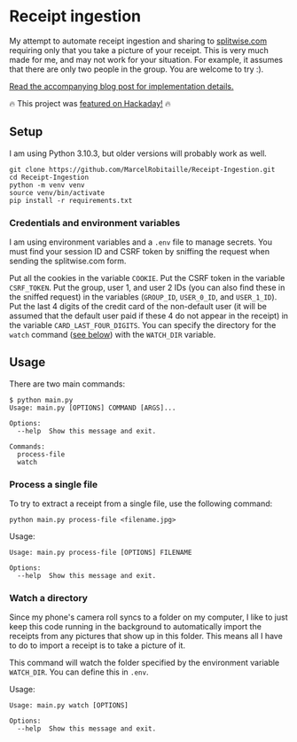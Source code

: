 # Receipt ingestion

My attempt to automate receipt ingestion and sharing to [splitwise.com](https://secure.splitwise.com)
requiring only that you take a picture of your receipt.
This is very much made for me, and may not work for your situation.
For example, it assumes that there are only two people in the group.
You are welcome to try :).

[Read the accompanying blog post for implementation details.](https://blog.marcelrobitaille.me/receipt-ingestion/)

:fire: This project was [featured on Hackaday!](https://hackaday.com/2022/04/21/scanning-receipts-proves-trickier-than-anticipated/) :fire:

## Setup

I am using Python 3.10.3, but older versions will probably work as well.

```
git clone https://github.com/MarcelRobitaille/Receipt-Ingestion.git
cd Receipt-Ingestion
python -m venv venv
source venv/bin/activate
pip install -r requirements.txt
```

### Credentials and environment variables

I am using environment variables and a `.env` file to manage secrets.
You must find your session ID and CSRF token by sniffing the request when sending the splitwise.com form.

Put all the cookies in the variable `COOKIE`.
Put the CSRF token in the variable `CSRF_TOKEN`.
Put the group, user 1, and user 2 IDs (you can also find these in the sniffed request) in the variables (`GROUP_ID`, `USER_0_ID`, and `USER_1_ID`).
Put the last 4 digits of the credit card of the non-default user (it will be assumed that the default user paid if these 4 do not appear in the receipt)
in the variable `CARD_LAST_FOUR_DIGITS`.
You can specify the directory for the `watch` command ([see below](#watch-a-directory)) with the `WATCH_DIR` variable.

## Usage

There are two main commands:

```
$ python main.py
Usage: main.py [OPTIONS] COMMAND [ARGS]...

Options:
  --help  Show this message and exit.

Commands:
  process-file
  watch
```

### Process a single file

To try to extract a receipt from a single file, use the following command:
```
python main.py process-file <filename.jpg>
```

Usage:
```
Usage: main.py process-file [OPTIONS] FILENAME

Options:
  --help  Show this message and exit.
```

### Watch a directory

Since my phone's camera roll syncs to a folder on my computer,
I like to just keep this code running in the background to automatically import the receipts from any pictures that show up in this folder.
This means all I have to do to import a receipt is to take a picture of it.

This command will watch the folder specified by the environment variable `WATCH_DIR`.
You can define this in `.env`.

Usage:
```
Usage: main.py watch [OPTIONS]

Options:
  --help  Show this message and exit.
```
